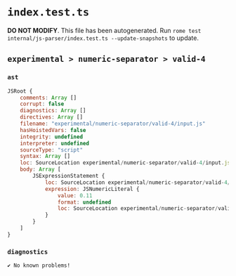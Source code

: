 # `index.test.ts`

**DO NOT MODIFY**. This file has been autogenerated. Run `rome test internal/js-parser/index.test.ts --update-snapshots` to update.

## `experimental > numeric-separator > valid-4`

### `ast`

```javascript
JSRoot {
	comments: Array []
	corrupt: false
	diagnostics: Array []
	directives: Array []
	filename: "experimental/numeric-separator/valid-4/input.js"
	hasHoistedVars: false
	integrity: undefined
	interpreter: undefined
	sourceType: "script"
	syntax: Array []
	loc: SourceLocation experimental/numeric-separator/valid-4/input.js 1:0-1:4
	body: Array [
		JSExpressionStatement {
			loc: SourceLocation experimental/numeric-separator/valid-4/input.js 1:0-1:4
			expression: JSNumericLiteral {
				value: 0.11
				format: undefined
				loc: SourceLocation experimental/numeric-separator/valid-4/input.js 1:0-1:4
			}
		}
	]
}
```

### `diagnostics`

```
✔ No known problems!

```
